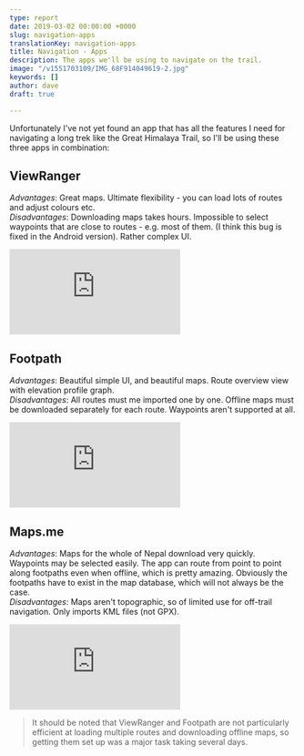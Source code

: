 ```yaml
---
type: report
date: 2019-03-02 00:00:00 +0000
slug: navigation-apps
translationKey: navigation-apps
title: Navigation - Apps
description: The apps we'll be using to navigate on the trail.
image: "/v1551703109/IMG_68F914049619-2.jpg"
keywords: []
author: dave
draft: true

---
```


Unfortunately I've not yet found an app that has all the features I need for navigating a long trek 
like the Great Himalaya Trail, so I'll be using these three apps in combination:

## ViewRanger 
*Advantages*: Great maps. Ultimate flexibility - you can load lots of routes and adjust colours etc.  
*Disadvantages*: Downloading maps takes hours. Impossible to select waypoints that are close to routes - e.g. most of them. (I think this bug is fixed in the Android version). Rather complex UI.  

<iframe class="youtube" src="https://www.youtube.com/embed/Q4ZN62I38Yc" frameborder="0" allow="accelerometer; autoplay; encrypted-media; gyroscope; picture-in-picture" allowfullscreen></iframe>

## Footpath
*Advantages*: Beautiful simple UI, and beautiful maps. Route overview view with elevation profile graph.  
*Disadvantages*: All routes must me imported one by one. Offline maps must be downloaded separately for each route. Waypoints aren't supported at all.  

<iframe class="youtube" src="https://www.youtube.com/embed/UzJZLKhTc58" frameborder="0" allow="accelerometer; autoplay; encrypted-media; gyroscope; picture-in-picture" allowfullscreen></iframe>

## Maps.me
*Advantages*: Maps for the whole of Nepal download very quickly. Waypoints may be selected easily. The app can route from point to point along footpaths even when offline, which is pretty amazing. Obviously the footpaths have to exist in the map database, which will not always be the case.  
*Disadvantages*: Maps aren't topographic, so of limited use for off-trail navigation. Only imports KML files (not GPX).  

<iframe class="youtube" src="https://www.youtube.com/embed/Y6rY1eoqASA" frameborder="0" allow="accelerometer; autoplay; encrypted-media; gyroscope; picture-in-picture" allowfullscreen></iframe>

> It should be noted that ViewRanger and Footpath are not particularly efficient at loading multiple routes and downloading offline maps, so getting them set up was a major task taking several days.